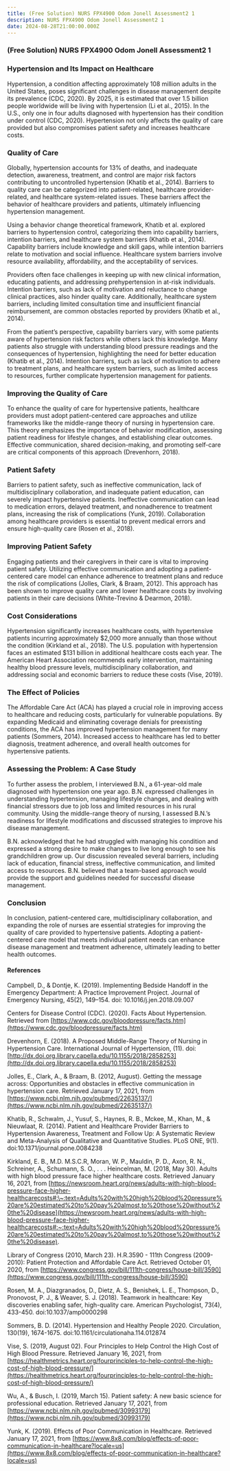 ```yaml
---
title: (Free Solution) NURS FPX4900 Odom Jonell Assessment2 1
description: NURS FPX4900 Odom Jonell Assessment2 1
date: 2024-08-28T21:00:00.000Z
---
```


### (Free Solution) NURS FPX4900 Odom Jonell Assessment2 1

### Hypertension and Its Impact on Healthcare

Hypertension, a condition affecting approximately 108 million adults in the United States, poses significant challenges in disease management despite its prevalence (CDC, 2020). By 2025, it is estimated that over 1.5 billion people worldwide will be living with hypertension (Li et al., 2015). In the U.S., only one in four adults diagnosed with hypertension has their condition under control (CDC, 2020). Hypertension not only affects the quality of care provided but also compromises patient safety and increases healthcare costs.

### Quality of Care

Globally, hypertension accounts for 13% of deaths, and inadequate detection, awareness, treatment, and control are major risk factors contributing to uncontrolled hypertension (Khatib et al., 2014). Barriers to quality care can be categorized into patient-related, healthcare provider-related, and healthcare system-related issues. These barriers affect the behavior of healthcare providers and patients, ultimately influencing hypertension management.

Using a behavior change theoretical framework, Khatib et al. explored barriers to hypertension control, categorizing them into capability barriers, intention barriers, and healthcare system barriers (Khatib et al., 2014). Capability barriers include knowledge and skill gaps, while intention barriers relate to motivation and social influence. Healthcare system barriers involve resource availability, affordability, and the acceptability of services.

Providers often face challenges in keeping up with new clinical information, educating patients, and addressing prehypertension in at-risk individuals. Intention barriers, such as lack of motivation and reluctance to change clinical practices, also hinder quality care. Additionally, healthcare system barriers, including limited consultation time and insufficient financial reimbursement, are common obstacles reported by providers (Khatib et al., 2014).

From the patient’s perspective, capability barriers vary, with some patients aware of hypertension risk factors while others lack this knowledge. Many patients also struggle with understanding blood pressure readings and the consequences of hypertension, highlighting the need for better education (Khatib et al., 2014). Intention barriers, such as lack of motivation to adhere to treatment plans, and healthcare system barriers, such as limited access to resources, further complicate hypertension management for patients.

### Improving the Quality of Care

To enhance the quality of care for hypertensive patients, healthcare providers must adopt patient-centered care approaches and utilize frameworks like the middle-range theory of nursing in hypertension care. This theory emphasizes the importance of behavior modification, assessing patient readiness for lifestyle changes, and establishing clear outcomes. Effective communication, shared decision-making, and promoting self-care are critical components of this approach (Drevenhorn, 2018).

### Patient Safety

Barriers to patient safety, such as ineffective communication, lack of multidisciplinary collaboration, and inadequate patient education, can severely impact hypertensive patients. Ineffective communication can lead to medication errors, delayed treatment, and nonadherence to treatment plans, increasing the risk of complications (Yunk, 2019). Collaboration among healthcare providers is essential to prevent medical errors and ensure high-quality care (Rosen et al., 2018).

### Improving Patient Safety

Engaging patients and their caregivers in their care is vital to improving patient safety. Utilizing effective communication and adopting a patient-centered care model can enhance adherence to treatment plans and reduce the risk of complications (Jolles, Clark, & Braam, 2012). This approach has been shown to improve quality care and lower healthcare costs by involving patients in their care decisions (White-Trevino & Dearmon, 2018).

### Cost Considerations

Hypertension significantly increases healthcare costs, with hypertensive patients incurring approximately $2,000 more annually than those without the condition (Kirkland et al., 2018). The U.S. population with hypertension faces an estimated $131 billion in additional healthcare costs each year. The American Heart Association recommends early intervention, maintaining healthy blood pressure levels, multidisciplinary collaboration, and addressing social and economic barriers to reduce these costs (Vise, 2019).

### The Effect of Policies

The Affordable Care Act (ACA) has played a crucial role in improving access to healthcare and reducing costs, particularly for vulnerable populations. By expanding Medicaid and eliminating coverage denials for preexisting conditions, the ACA has improved hypertension management for many patients (Sommers, 2014). Increased access to healthcare has led to better diagnosis, treatment adherence, and overall health outcomes for hypertensive patients.

### Assessing the Problem: A Case Study

To further assess the problem, I interviewed B.N., a 61-year-old male diagnosed with hypertension one year ago. B.N. expressed challenges in understanding hypertension, managing lifestyle changes, and dealing with financial stressors due to job loss and limited resources in his rural community. Using the middle-range theory of nursing, I assessed B.N.’s readiness for lifestyle modifications and discussed strategies to improve his disease management.

B.N. acknowledged that he had struggled with managing his condition and expressed a strong desire to make changes to live long enough to see his grandchildren grow up. Our discussion revealed several barriers, including lack of education, financial stress, ineffective communication, and limited access to resources. B.N. believed that a team-based approach would provide the support and guidelines needed for successful disease management.

### Conclusion

In conclusion, patient-centered care, multidisciplinary collaboration, and expanding the role of nurses are essential strategies for improving the quality of care provided to hypertensive patients. Adopting a patient-centered care model that meets individual patient needs can enhance disease management and treatment adherence, ultimately leading to better health outcomes.

#### References

Campbell, D., & Dontje, K. (2019). Implementing Bedside Handoff in the Emergency Department: A Practice Improvement Project. Journal of Emergency Nursing, 45(2), 149–154. doi: 10.1016/j.jen.2018.09.007

Centers for Disease Control (CDC). (2020). Facts About Hypertension. Retrieved from [https://www.cdc.gov/bloodpressure/facts.htm](https://www.cdc.gov/bloodpressure/facts.htm)

Drevenhorn, E. (2018). A Proposed Middle-Range Theory of Nursing in Hypertension Care. International Journal of Hypertension, (11). doi: [http://dx.doi.org.library.capella.edu/10.1155/2018/2858253](http://dx.doi.org.library.capella.edu/10.1155/2018/2858253)

Jolles, E., Clark, A., & Braam, B. (2012, August). Getting the message across: Opportunities and obstacles in effective communication in hypertension care. Retrieved January 17, 2021, from [https://www.ncbi.nlm.nih.gov/pubmed/22635137/](https://www.ncbi.nlm.nih.gov/pubmed/22635137/)

Khatib, R., Schwalm, J., Yusuf, S., Haynes, R. B., Mckee, M., Khan, M., & Nieuwlaat, R. (2014). Patient and Healthcare Provider Barriers to Hypertension Awareness, Treatment and Follow Up: A Systematic Review and Meta-Analysis of Qualitative and Quantitative Studies. PLoS ONE, 9(1). doi:10.1371/journal.pone.0084238

Kirkland, E. B., M.D. M.S.C.R, Moran, W. P., Mauldin, P. D., Axon, R. N., Schreiner, A., Schumann, S. O., . . . Heincelman, M. (2018, May 30). Adults with high blood pressure face higher healthcare costs. Retrieved January 16, 2021, from [https://newsroom.heart.org/news/adults-with-high-blood-pressure-face-higher-healthcarecosts#:\~:text=Adults%20with%20high%20blood%20pressure%20are%20estimated%20to%20pay%20almost,to%20those%20without%20the%20disease](https://newsroom.heart.org/news/adults-with-high-blood-pressure-face-higher-healthcarecosts#:~:text=Adults%20with%20high%20blood%20pressure%20are%20estimated%20to%20pay%20almost,to%20those%20without%20the%20disease).

Library of Congress (2010, March 23). H.R.3590 - 111th Congress (2009-2010): Patient Protection and Affordable Care Act. Retrieved October 01, 2020, from [https://www.congress.gov/bill/111th-congress/house-bill/3590](https://www.congress.gov/bill/111th-congress/house-bill/3590)

Rosen, M. A., Diazgranados, D., Dietz, A. S., Benishek, L. E., Thompson, D., Pronovost, P. J., & Weaver, S. J. (2018). Teamwork in healthcare: Key discoveries enabling safer, high-quality care. American Psychologist, 73(4), 433-450. doi:10.1037/amp0000298

Sommers, B. D. (2014). Hypertension and Healthy People 2020. Circulation, 130(19), 1674-1675. doi:10.1161/circulationaha.114.012874

Vise, S. (2019, August 02). Four Principles to Help Control the High Cost of High Blood Pressure. Retrieved January 16, 2021, from [https://healthmetrics.heart.org/fourprinciples-to-help-control-the-high-cost-of-high-blood-pressure/](https://healthmetrics.heart.org/fourprinciples-to-help-control-the-high-cost-of-high-blood-pressure/)

Wu, A., & Busch, I. (2019, March 15). Patient safety: A new basic science for professional education. Retrieved January 17, 2021, from [https://www.ncbi.nlm.nih.gov/pubmed/30993179](https://www.ncbi.nlm.nih.gov/pubmed/30993179)

Yunk, K. (2019). Effects of Poor Communication in Healthcare. Retrieved January 17, 2021, from [https://www.8x8.com/blog/effects-of-poor-communication-in-healthcare?locale=us](https://www.8x8.com/blog/effects-of-poor-communication-in-healthcare?locale=us)
